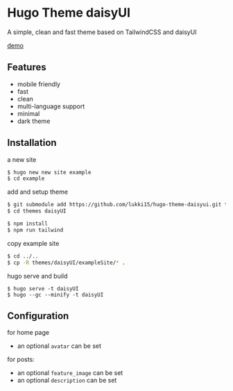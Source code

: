 # Hugo Theme daisyUI

A simple, clean and fast theme based on TailwindCSS and daisyUI

[demo](https://lukki15.github.io/hugo-theme-daisyui/)

## Features

- mobile friendly
- fast
- clean
- multi-language support
- minimal
- dark theme

## Installation

a new site
```bash
$ hugo new new site example
$ cd example
```

add and setup theme
```bash
$ git submodule add https://github.com/lukki15/hugo-theme-daisyui.git themes/daisyUI
$ cd themes daisyUI

$ npm install
$ npm run tailwind
```

copy example site
```bash
$ cd ../..
$ cp -R themes/daisyUI/exampleSite/* .
```

hugo serve and build
```
$ hugo serve -t daisyUI
$ hugo --gc --minify -t daisyUI 
```

## Configuration

for home page
- an optional `avatar` can be set

for posts:
- an optional `feature_image` can be set
- an optional `description` can be set
